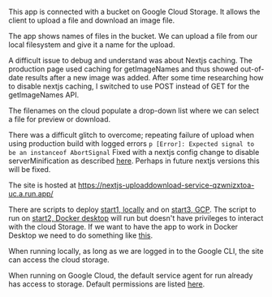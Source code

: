 This app is connected with a bucket on Google Cloud Storage.  It allows the client to upload a file and download an image file. 

The app shows names of files in the bucket.  We can upload a file from
our local filesystem and give it a name for the upload.

A difficult issue to debug and understand was about Nextjs caching.
The production page used caching for getImageNames and thus 
showed out-of-date results after a new image was added. After some time
researching how to disable nextjs caching, I switched to
use POST instead of GET for the getImageNames API.

The filenames on the cloud populate a drop-down list where
we can select a file for preview or download.

There was a difficult glitch to overcome; repeating
failure of upload when using production build with
logged errors 
```p [Error]: Expected signal to be an instanceof AbortSignal```
Fixed with a nextjs config change to disable serverMinification as described [here](https://github.com/node-fetch/node-fetch/issues/784).  Perhaps in future nextjs versions this will be fixed.

The site is hosted at
https://nextjs-uploaddownload-service-qzwnizxtoa-uc.a.run.app/

There are scripts to deploy [start1, locally](start1localServer.sh) and on [start3, GCP](/Users/jeanflower/outsideICloud/git/full-stack-demos/uploaddownloadapp/start3gcloudBuildDeploy.sh).  The script to run on [start2, Docker desktop](start2dockerRunAndBuild.sh) will run but doesn't have privileges to interact with the cloud Storage.  If we want to have the app to work in Docker Desktop we need to do something like [this](https://stackoverflow.com/questions/57137863/set-google-application-credentials-in-docker).

When running locally, as long as we are logged in to the Google CLI, the site can access the cloud storage.

When running on Google Cloud, the default service agent for run already has access to storage. Default permissions are listed [here](https://cloud.google.com/iam/docs/understanding-roles#run.serviceAgent).